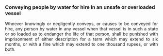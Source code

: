 ### Conveying people by water for hire in an unsafe or overloaded vessel
<div style="text-align: justify">

Whoever knowingly or negligently conveys, or causes to be conveyed for hire, any person by water in any vessel when that vessel is in such a state or so loaded as to endanger the life of that person, shall be punished with imprisonment of either description for a term which may extend to six months, or with a fine which may extend to one thousand rupees, or with both.

</div>
